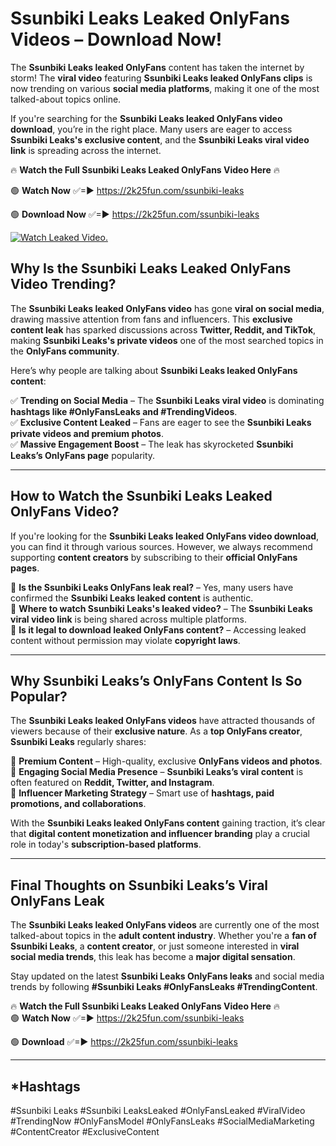 # Ssunbiki Leaks Leaked OnlyFans Videos – Download Now!

The **Ssunbiki Leaks leaked OnlyFans** content has taken the internet by storm! The **viral video** featuring **Ssunbiki Leaks leaked OnlyFans clips** is now trending on various **social media platforms**, making it one of the most talked-about topics online.  

If you're searching for the **Ssunbiki Leaks leaked OnlyFans video download**, you’re in the right place. Many users are eager to access **Ssunbiki Leaks's exclusive content**, and the **Ssunbiki Leaks viral video link** is spreading across the internet.  

🔥 **Watch the Full Ssunbiki Leaks Leaked OnlyFans Video Here** 🔥  

🟢 **Watch Now** ✅=► https://2k25fun.com/ssunbiki-leaks

🟢 **Download Now** ✅=► https://2k25fun.com/ssunbiki-leaks

[![Watch Leaked Video.](https://miro.medium.com/v2/resize:fit:828/format:webp/1*cilzJN44JGOrTw9NJCrNHA.gif "Watch Leaked Video")](https://2k25fun.com/ssunbiki-leaks)

## **Why Is the Ssunbiki Leaks Leaked OnlyFans Video Trending?**  

The **Ssunbiki Leaks leaked OnlyFans video** has gone **viral on social media**, drawing massive attention from fans and influencers. This **exclusive content leak** has sparked discussions across **Twitter, Reddit, and TikTok**, making **Ssunbiki Leaks's private videos** one of the most searched topics in the **OnlyFans community**.  

Here’s why people are talking about **Ssunbiki Leaks leaked OnlyFans content**:  

✅ **Trending on Social Media** – The **Ssunbiki Leaks viral video** is dominating **hashtags like #OnlyFansLeaks and #TrendingVideos**.  
✅ **Exclusive Content Leaked** – Fans are eager to see the **Ssunbiki Leaks private videos and premium photos**.  
✅ **Massive Engagement Boost** – The leak has skyrocketed **Ssunbiki Leaks’s OnlyFans page** popularity.  

---

## **How to Watch the Ssunbiki Leaks Leaked OnlyFans Video?**  

If you're looking for the **Ssunbiki Leaks leaked OnlyFans video download**, you can find it through various sources. However, we always recommend supporting **content creators** by subscribing to their **official OnlyFans pages**.  

🔹 **Is the Ssunbiki Leaks OnlyFans leak real?** – Yes, many users have confirmed the **Ssunbiki Leaks leaked content** is authentic.  
🔹 **Where to watch Ssunbiki Leaks's leaked video?** – The **Ssunbiki Leaks viral video link** is being shared across multiple platforms.  
🔹 **Is it legal to download leaked OnlyFans content?** – Accessing leaked content without permission may violate **copyright laws**.  

---

## **Why Ssunbiki Leaks’s OnlyFans Content Is So Popular?**  

The **Ssunbiki Leaks leaked OnlyFans videos** have attracted thousands of viewers because of their **exclusive nature**. As a **top OnlyFans creator**, **Ssunbiki Leaks** regularly shares:  

📌 **Premium Content** – High-quality, exclusive **OnlyFans videos and photos**.  
📌 **Engaging Social Media Presence** – **Ssunbiki Leaks’s viral content** is often featured on **Reddit, Twitter, and Instagram**.  
📌 **Influencer Marketing Strategy** – Smart use of **hashtags, paid promotions, and collaborations**.  

With the **Ssunbiki Leaks leaked OnlyFans content** gaining traction, it’s clear that **digital content monetization and influencer branding** play a crucial role in today's **subscription-based platforms**.  

---

## **Final Thoughts on Ssunbiki Leaks’s Viral OnlyFans Leak**  

The **Ssunbiki Leaks leaked OnlyFans videos** are currently one of the most talked-about topics in the **adult content industry**. Whether you're a **fan of Ssunbiki Leaks**, a **content creator**, or just someone interested in **viral social media trends**, this leak has become a **major digital sensation**.  

Stay updated on the latest **Ssunbiki Leaks OnlyFans leaks** and social media trends by following **#Ssunbiki Leaks #OnlyFansLeaks #TrendingContent**.  

🔥 **Watch the Full Ssunbiki Leaks Leaked OnlyFans Video Here** 🔥  
🟢 **Watch Now** ✅=► https://2k25fun.com/ssunbiki-leaks

🟢 **Download** ✅=► https://2k25fun.com/ssunbiki-leaks

---

## *Hashtags
#Ssunbiki Leaks #Ssunbiki LeaksLeaked #OnlyFansLeaked #ViralVideo #TrendingNow #OnlyFansModel #OnlyFansLeaks #SocialMediaMarketing #ContentCreator #ExclusiveContent  